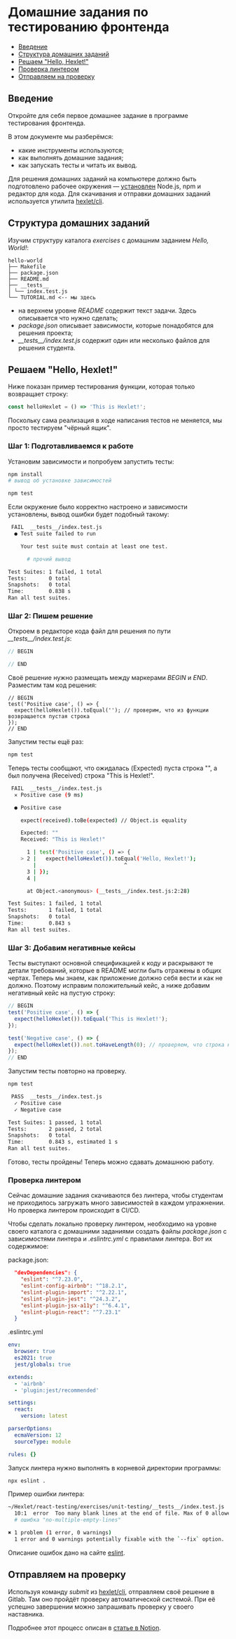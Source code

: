 # Домашние задания по тестированию фронтенда

* [Введение](#введение)
* [Структура домашних заданий](#структура-домашних-заданий)
* [Решаем "Hello, Hexlet!"](#решаем-hello-hexlet)
* [Проверка линтером](#проверка-линтером)
* [Отправляем на проверку](#отправляем-на-проверку)

## Введение

Откройте для себя первое домашнее задание в программе тестирования фронтенда.

В этом документе мы разберёмся:
* какие инструменты используются;
* как выполнять домашние задания;
* как запускать тесты и читать их вывод.

Для решения домашних заданий на компьютере должно быть подготовлено рабочее окружения — [установлен](https://github.com/Hexlet/instructions) Node.js, npm и редактор для кода.
Для скачивания и отправки домашних заданий используется утилита [hexlet/cli](https://github.com/Hexlet/cli/blob/main/src/templates/program/README.md).

## Структура домашних заданий

Изучим структуру каталога *exercises* с домашним заданием *Hello, World!*:

```text
hello-world
├── Makefile
├── package.json
├── README.md
├── __tests__
│ └── index.test.js
└── TUTORIAL.md <-- мы здесь
```

* на верхнем уровне *README* содержит текст задачи. Здесь описывается что нужно сделать;
* *package.json* описывает зависимости, которые понадобятся для решения проекта;
* *\_\_tests\_\_/index.test.js* содержит один или несколько файлов для решения студента.


## Решаем "Hello, Hexlet!"

Ниже показан пример тестирования функции, которая только возвращает строку:

```javascript
const helloHexlet = () => 'This is Hexlet!';
```

Поскольку сама реализация в ходе написания тестов не меняется, мы просто тестируем "чёрный ящик".

### Шаг 1: Подготавливаемся к работе

Установим зависимости и попробуем запустить тесты:

```sh
npm install
# вывод об установке зависимостей

npm test
```

Если окружение было корректно настроено и зависимости установлены, вывод ошибки будет подобный такому:

```sh
 FAIL  __tests__/index.test.js
  ● Test suite failed to run

    Your test suite must contain at least one test.

      # прочий вывод

Test Suites: 1 failed, 1 total
Tests:       0 total
Snapshots:   0 total
Time:        0.838 s
Ran all test suites.
```

### Шаг 2: Пишем решение

Откроем в редакторе кода файл для решения по пути *\_\_tests\_\_/index.test.js*:

```javascript
// BEGIN

// END
```

Своё решение нужно размещать между маркерами *BEGIN* и *END*. Разместим там код решения:

```javajavascript
// BEGIN
test('Positive case', () => {
  expect(helloHexlet()).toEqual(''); // проверим, что из функции возвращается пустая строка
});
// END
```

Запустим тесты ещё раз:

```sh
npm test
```

Теперь тесты сообщают, что ожидалась (Expected) пуста строка "", а был получена (Received) строка "This is Hexlet!".

```sh
 FAIL  __tests__/index.test.js
  ✕ Positive case (9 ms)

  ● Positive case

    expect(received).toBe(expected) // Object.is equality

    Expected: ""
    Received: "This is Hexlet!"

      1 | test('Positive case', () => {
    > 2 |   expect(helloHexlet()).toEqual('Hello, Hexlet!');
        |                            ^
      3 | });
      4 |

      at Object.<anonymous> (__tests__/index.test.js:2:28)

Test Suites: 1 failed, 1 total
Tests:       1 failed, 1 total
Snapshots:   0 total
Time:        0.843 s
Ran all test suites.
```

### Шаг 3: Добавим негативные кейсы

Тесты выступают основной спецификацией к коду и раскрывают те детали требований, которые в README могли быть отражены в общих чертах. Теперь мы знаем, как приложение должно себя вести и как не должно. Поэтому исправим положительный кейс, а ниже добавим негативный кейс на пустую строку:

```javascript
// BEGIN
test('Positive case', () => {
  expect(helloHexlet()).toEqual('This is Hexlet!');
});

test('Negative case', () => {
  expect(helloHexlet()).not.toHaveLength(0); // проверяем, что строка не пустая
});
// END
```

Запустим тесты повторно на проверку.

```sh
npm test

 PASS  __tests__/index.test.js
  ✓ Positive case
  ✓ Negative case

Test Suites: 1 passed, 1 total
Tests:       2 passed, 2 total
Snapshots:   0 total
Time:        0.843 s, estimated 1 s
Ran all test suites.
```

Готово, тесты пройдены! Теперь можно сдавать домашнюю работу.

### Проверка линтером

Сейчас домашние задания скачиваются без линтера, чтобы студентам не приходилось загружать много зависимостей в каждом упражнении. Но проверка линтером происходит в CI/CD.

Чтобы сделать локально проверку линтером, необходимо на уровне своего каталога с домашними заданиями создать файлы *package.json* с зависимостями линтера и *.eslintrc.yml* с правилами линтера. Вот их содержимое:

package.json:

```json
  "devDependencies": {
    "eslint": "^7.23.0",
    "eslint-config-airbnb": "^18.2.1",
    "eslint-plugin-import": "^2.22.1",
    "eslint-plugin-jest": "^24.3.2",
    "eslint-plugin-jsx-a11y": "^6.4.1",
    "eslint-plugin-react": "^7.23.1"
  }
```

.eslintrc.yml

```yaml
env:
  browser: true
  es2021: true
  jest/globals: true

extends:
  - 'airbnb'
  - 'plugin:jest/recommended'

settings:
  react:
    version: latest

parserOptions:
  ecmaVersion: 12
  sourceType: module

rules: {}
```

Запуск линтера нужно выполнять в корневой директории программы:

```sh
npx eslint .
```

Пример ошибки линтера:

```sh
~/Hexlet/react-testing/exercises/unit-testing/__tests__/index.test.js
  10:1  error  Too many blank lines at the end of file. Max of 0 allowed  no-multiple-empty-lines
  # ошибка "no-multiple-empty-lines"

✖ 1 problem (1 error, 0 warnings)
  1 error and 0 warnings potentially fixable with the `--fix` option.
```

Описание ошибок дано на сайте [eslint](https://eslint.org/).

## Отправляем на проверку

Используя команду *submit* из [hexlet/cli](https://github.com/Hexlet/cli/blob/main/src/templates/program/README.md), отправляем своё решение в Gitlab. Там оно пройдёт проверку автоматической системой. При её успешно завершении можно запрашивать проверку у своего наставника.

Подробнее этот процесс описан в [статье в Notion](https://www.notion.so/hexlet/780f724542b14ecb883a6ebf8ea6e54e#041a70d9e70243d3b4773fa751c3c0fa).
